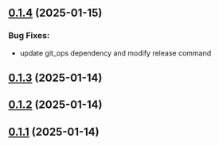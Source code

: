 

<!-- changelog -->

## [0.1.4](https://github.com/NarrativeApp/enquirer/compare/0.1.3...0.1.4) (2025-01-15)




### Bug Fixes:

* update git_ops dependency and modify release command

## [0.1.3](https://github.com/NarrativeApp/enquirer/compare/0.1.2...0.1.3) (2025-01-14)




## [0.1.2](https://github.com/NarrativeApp/enquirer/compare/0.1.1...0.1.2) (2025-01-14)




## [0.1.1](https://github.com/NarrativeApp/enquirer/compare/0.1.0...0.1.1) (2025-01-14)


